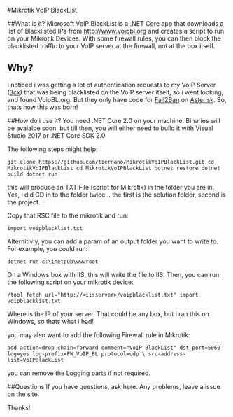 ﻿#Mikrotik VoIP BlackList

##What is it?
Microsoft VoIP BlackList is a .NET Core app that downloads a list of Blacklisted IPs from http://www.voipbl.org and creates a script to run on your Mikrotik Devices. With some firewall rules, you can then block the blacklisted traffic to your VoIP server at the firewall, not at the box itself.

## Why?
I noticed i was getting a lot of authentication requests to my VoIP Server ([3cx](http://www.3cx.com)) that was being blacklisted on the VoIP server itself, so i went looking, and found VoipBL.org. But they only have code for [Fail2Ban](https://www.fail2ban.org) on [Asterisk](https://www.asterisk.org). So, thats how this was born!

##How do i use it?
You need .NET Core 2.0 on your machine. Binaries will be avaialbe soon, but till then, you will either need to build it with Visual Studio 2017 or .NET Core SDK 2.0. 

The following steps might help:

`git clone https://github.com/tiernano/MikrotikVoIPBlackList.git
cd MikrotikVoIPBlackList
cd MikrotikVoIPBlackList
dotnet restore
dotnet build
dotnet run`

this will produce an TXT File (script for Mikrotik) in the folder you are in. Yes, i did CD in to the folder twice... the first is the solution folder, second is the project...

Copy that RSC file to the mikrotik and run:

`import voipblacklist.txt`

Alternitivly, you can add a param of an output folder you want to write to. For example, you could run:

`dotnet run c:\inetpub\wwwroot`

On a Windows box with IIS, this will write the file to IIS. Then, you can run the following script on your mikrotik device:

`/tool fetch url="http://<iisserver>/voipblacklist.txt"
import voipblacklist.txt`

Where <iisserver> is the IP of your server. That could be any box, but i ran this on Windows, so thats what i had!

you may also want to add the following Firewall rule in Mikrotik:

`add action=drop chain=forward comment="VoIP BlackList" dst-port=5060 log=yes log-prefix=FW_VoIP_BL protocol=udp \
    src-address-list=VoIPBlackList`

you can remove the Logging parts if not required. 

##Questions
If you have questions, ask here. Any problems, leave a issue on the site. 

Thanks!